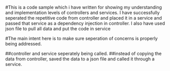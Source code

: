 #This is a code sample which i have written for showing my understanding and implementation levels of controllers and services. I have successfully seperated the repetitive code from controller and placed it in a service and passed that service as a dependency injection in controller. I also have used json file to pull all data and put the code in service

#The main intent here is to make sure seperation of concerns is properly being addressed.

##controller and service seperately being called.
##instead of copying the data from controller, saved the data to a json file and called it through a service.